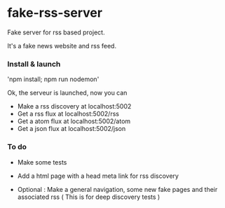 # fake-rss-server

Fake server for rss based project.

It's a fake news website and rss feed.


### Install & launch

'npm install; npm run nodemon'

Ok, the serveur is launched, now you can

- Make a rss discovery at localhost:5002
- Get a rss flux at localhost:5002/rss
- Get a atom flux at localhost:5002/atom
- Get a json flux at localhost:5002/json


### To do

- Make some tests
- Add a html page with a head meta link for rss discovery

- Optional : Make a general navigation, some new fake pages and their associated rss 
( This is for deep discovery tests )
